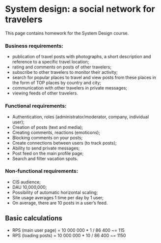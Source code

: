 # System design: a social network for travelers
This page contains homework for the System Design course.

### Business requirements:
- publication of travel posts with photographs, a short description and reference to a specific travel location;
- rating and comments on posts of other travelers;
- subscribe to other travelers to monitor their activity;
- search for popular places to travel and view posts from these places in the form of TOP places by country and city;
- communication with other travelers in private messages;
- viewing feeds of other travelers.

### Functional requirements:
- Authentication, roles (administrator/moderator, company, individual user);
- Creation of posts (text and media);
- Creating comments, reactions (emoticons);
- Blocking comments on your posts;
- Create connections between users (to track posts);
- Ability to send private messages;
- Post feed on the main profile page;
- Search and filter vacation spots.

### Non-functional requirements:
- CIS audience;
- DAU 10,000,000;
- Possibility of automatic horizontal scaling;
- Site usage averages 1 time per day by 1 user;
- On average, there are 10 posts in a user’s feed.

## Basic calculations
- RPS (main user page) = 10 000 000 * 1 / 86 400 ~= 115
- RPS (loading posts) = 10 000 000 * 10 / 86 400 ~= 1150